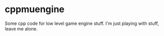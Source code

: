 # cppmuengine
Some cpp code for low level game engine stuff. I'm just playing with stuff, leave me alone.

